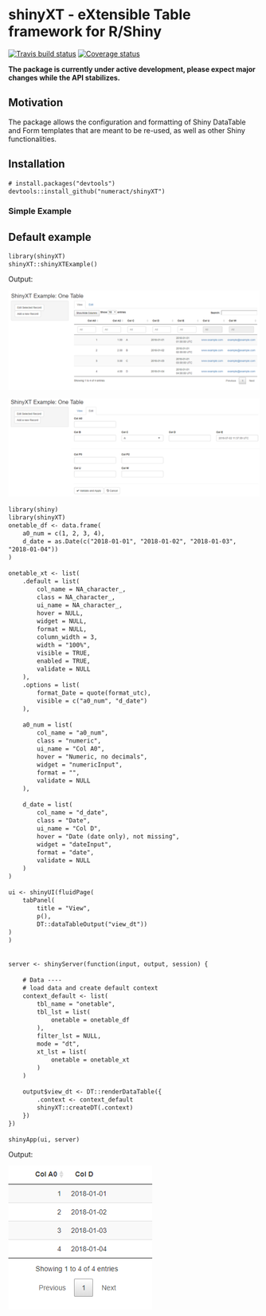 # shinyXT - eXtensible Table framework for R/Shiny
[![Travis build status](https://travis-ci.org/numeract/shinyXT.svg?branch=master)](https://travis-ci.org/numeract/shinyXT)
[![Coverage status](https://codecov.io/gh/numeract/shinyXT/branch/master/graph/badge.svg)](https://codecov.io/github/numeract/shinyXT?branch=master)

**The package is currently under active development, please expect major 
changes while the API stabilizes.**

## Motivation

The package allows the configuration and formatting of Shiny DataTable and Form 
templates that are meant to be re-used, as well as other Shiny functionalities.


## Installation

```
# install.packages("devtools")
devtools::install_github("numeract/shinyXT")
```

### Simple Example

## Default example

```
library(shinyXT)
shinyXT::shinyXTExample()

```
Output:

![Example default view](doc/shinyXT_onetable_view.PNG)

![Example default edit](doc/shinyXT_onetable_edit.PNG)


```
library(shiny)
library(shinyXT)
onetable_df <- data.frame(
    a0_num = c(1, 2, 3, 4),
    d_date = as.Date(c("2018-01-01", "2018-01-02", "2018-01-03", "2018-01-04"))
)

onetable_xt <- list(
    .default = list(
        col_name = NA_character_,
        class = NA_character_,
        ui_name = NA_character_,
        hover = NULL,
        widget = NULL,
        format = NULL,
        column_width = 3,  
        width = "100%",     
        visible = TRUE,
        enabled = TRUE,
        validate = NULL
    ),
    .options = list(
        format_Date = quote(format_utc),
        visible = c("a0_num", "d_date")
    ),
    
    a0_num = list(
        col_name = "a0_num",
        class = "numeric",
        ui_name = "Col A0",
        hover = "Numeric, no decimals",
        widget = "numericInput",
        format = "",
        validate = NULL
    ),
    
    d_date = list(
        col_name = "d_date",
        class = "Date",
        ui_name = "Col D",
        hover = "Date (date only), not missing",
        widget = "dateInput",
        format = "date",
        validate = NULL
    )
)

ui <- shinyUI(fluidPage( 
    tabPanel(
        title = "View",
        p(),
        DT::dataTableOutput("view_dt"))
)
)


server <- shinyServer(function(input, output, session) {
    
    # Data ----
    # load data and create default context
    context_default <- list(
        tbl_name = "onetable",
        tbl_lst = list(
            onetable = onetable_df
        ),
        filter_lst = NULL,
        mode = "dt",
        xt_lst = list(
            onetable = onetable_xt
        )
    )

    output$view_dt <- DT::renderDataTable({
        .context <- context_default
        shinyXT::createDT(.context)
    })
})

shinyApp(ui, server)
```
Output: 

![Example 1 output](doc/shinyXT_example1.PNG)


